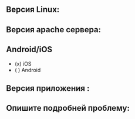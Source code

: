 ## Версия Linux:

## Версия apache сервера:

## Android/iOS
- (x) iOS
- ( ) Android

## Версия приложения :

## Опишите подробней проблему:
